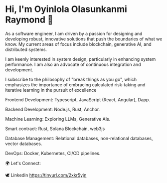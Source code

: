 # Hi, I'm Oyinlola Olasunkanmi Raymond 👋

As a software engineer, I am driven by a passion for designing and developing robust, innovative solutions that push the boundaries of what we know. My current areas of focus include blockchain, generative AI, and distributed systems.

I am keenly interested in system design, particularly in enhancing system performance. I am also an advocate of continuous integration and development. 

I subscribe to the philosophy of "break things as you go", which emphasizes the importance of embracing calculated risk-taking and iterative learning in the pursuit of excellence


Frontend Development: Typescript, JavaScript (React, Angular), Dapp.

Backend Development: Node.js, Rust, Anchor.

Machine Learning: Exploring LLMs, Generative AIs.

Smart contract: Rust, Solana Blockchain, web3js

Database Management: Relational databases, non-relational databases, vector databases.

DevOps: Docker, Kubernetes, CI/CD pipelines.


🌍 Let's Connect:

🕊️ Linkedin https://tinyurl.com/2xkr5yjn

<!---
olasunkanmi-SE/olasunkanmi-SE is a ✨ special ✨ repository because its `README.md` (this file) appears on your GitHub profile.
You can click the Preview link to take a look at your changes.
--->
